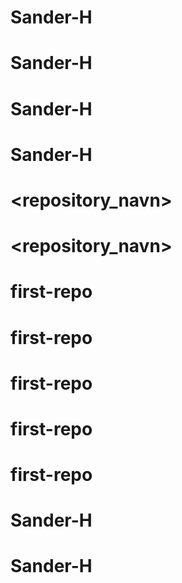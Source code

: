 # Sander-H
# Sander-H
# Sander-H
# Sander-H
# <repository_navn>
# <repository_navn>
# first-repo
# first-repo
# first-repo
# first-repo
# first-repo
# Sander-H
# Sander-H
